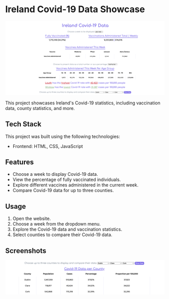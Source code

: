 # Ireland Covid-19 Data Showcase

![Screenshot](main.png)

This project showcases Ireland's Covid-19 statistics, including vaccination data, county statistics, and more.

## Tech Stack

This project was built using the following technologies:

- Frontend: HTML, CSS, JavaScript

## Features

- Choose a week to display Covid-19 data.
- View the percentage of fully vaccinated individuals.
- Explore different vaccines administered in the current week.
- Compare Covid-19 data for up to three counties.

## Usage

1. Open the website.
2. Choose a week from the dropdown menu.
3. Explore the Covid-19 data and vaccination statistics.
4. Select counties to compare their Covid-19 data.

## Screenshots

![Screenshot 1](compare_counties.png)



